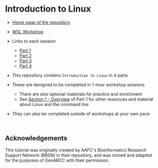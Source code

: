 # Introduction to Linux

- [Home page of the repository](../README.md)
- [WSL Workshop](/WSL_Workshop)
- Links to each session
  - [Part 1](/Introduction_to_Linux/Intro_Linux_1.md)
  - [Part 2](/Introduction_to_Linux/Intro_Linux_2.md)
  - [Part 3](/Introduction_to_Linux/Intro_Linux_3.md)
  - [Part 4](/Introduction_to_Linux/Intro_Linux_4.md)

- This repository contains `Introduction to Linux` in 4 parts
- These are designed to be completed in 1-hour workshop sessions
  - There are also optional materials for practice and enrichment
  - See [Section 1 - Overview](/Introduction_to_Linux/Intro_Linux_1.md#1-overview) of Part 1 for other resources and material about Linux and the command line
- They can also be completed outside of workshops at your own pace

<br>

## Acknowledgements 

This tutorial was originally created by AAFC's Bioinformatics Research Support Network (BRSN) in their repository,
and was cloned and adapted for the purposes of GenARCC with their permission.

<br>

